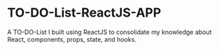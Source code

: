 # TO-DO-List-ReactJS-APP
 A TO-DO-List I built using ReactJS to consolidate my knowledge about React, components, props, state, and hooks.
